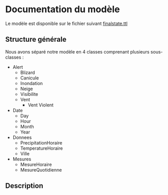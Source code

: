 # Documentation du modèle

Le modèle est disponible sur le fichier suivant [finalstate.ttl](https://github.com/UgoMouze/graphe-station/blob/main/src/turtlefiles/finalstate.ttl)

## Structure générale
Nous avons séparé notre modèle en 4 classes comprenant plusieurs sous-classes :  
* Alert
    * Blizard
    * Canicule
    * Inondation
    * Neige
    * Visibilite
    * Vent
        * Vent Violent
* Date
    * Day
    * Hour
    * Month
    * Year
* Donnees
    * PrecipitationHoraire
    * TemperatureHoraire
    * Ville
* Mesures
    * MesureHoraire
    * MesureQuotidienne



## Description